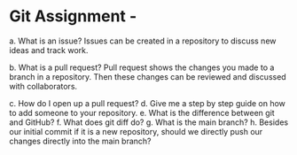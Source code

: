 # Git Assignment - <OlgaKt>

a. What is an issue?
Issues can be created in a repository to discuss new ideas and track work.

b. What is a pull request?
Pull request shows the changes you made to a branch in a repository. Then these changes can be reviewed and discussed with collaborators.

c. How do I open up a pull request?
d. Give me a step by step guide on how to add someone to your repository.
e. What is the difference between git and GitHub?
f. What does git diff do?
g. What is the main branch?
h. Besides our initial commit if it is a new repository, should we directly push our changes directly into the main branch?

